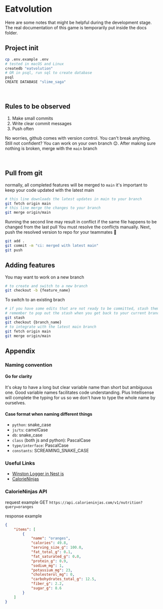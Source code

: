 # Eatvolution

Here are some notes that might be helpful during the development stage. The real documentation of this game is temporarily put inside the docs folder.

## Project init

```bash
cp .env.example .env
# tested in macOS and Linux
createdb "eatvolution"
# OR in psql, run sql to create database
psql
CREATE DATABASE "slime_saga"
```

&nbsp;

## Rules to be observed

1. Make small commits
2. Write clear commit messages
3. Push often

No worries, github comes with version control. You can't break anything.
Still not confident? You can work on your own branch 😌. After making sure nothing is broken, merge with the `main` branch

&nbsp;

## Pull from git

normally, all completed features will be merged to `main`
it's important to keep your code updated with the latest main

```bash
# this line downloads the latest updates in main to your branch
git fetch origin main
# this line merge the changes to your branch
git merge origin/main
```

Running the second line may result in conflict if the same file happens to be changed from the last pull
You must resolve the conflicts manually. Next, push the resolved version to repo for your teammates 🥰

```bash
git add .
git commit -m "ci: merged with latest main"
git push
```

## Adding features

You may want to work on a new branch

```bash
# to create and switch to a new branch
git checkout -b {feature_name}
```

To switch to an existing brach

```bash
# if you have some edits that are not ready to be committed, stash them temporarily
# remember to pop out the stash when you get back to your current branch by git stash pop
git stash
git checkout {branch_name}
# to integrate with the latest main branch
git fetch origin main
git merge origin/main
```

## Appendix

### Naming convention

#### Go for clarity

It's okay to have a long but clear variable name than short but ambiguous one. Good variable names facilitates code understanding. Plus Intellisense will complete the typing for us so we don't have to type the whole name by ourselves.

#### Case format when naming different things

- `python`: snake_case
- `js/ts`: camelCase
- `db`: snake_case
- `class` (both js and python): PascalCase
- `type/interface`: PascalCase
- `constants`: SCREAMING_SNAKE_CASE

### Useful Links

- [Winston Logger in Nest js](https://timothy.hashnode.dev/advance-your-nestjs-application-with-winston-logger-a-step-by-step-guide)
- [CalorieNinjas](https://calorieninjas.com/)
  &nbsp;

### CalorieNinjas API

request example
GET `https://api.calorieninjas.com/v1/nutrition?query=oranges`

response example

```json
{
	"items": [
		{
			"name": "oranges",
			"calories": 49.8,
			"serving_size_g": 100.0,
			"fat_total_g": 0.1,
			"fat_saturated_g": 0.0,
			"protein_g": 0.9,
			"sodium_mg": 1,
			"potassium_mg": 23,
			"cholesterol_mg": 0,
			"carbohydrates_total_g": 12.5,
			"fiber_g": 2.2,
			"sugar_g": 8.6
		}
	]
}
```
